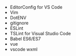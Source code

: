 - EditorConfig for VS Code
- Vim
- DotENV
- gitignore
- ESLint
- TSLint for Visual Studio Code
- Babel ES6/ES7
- vue
- vscode wxml
